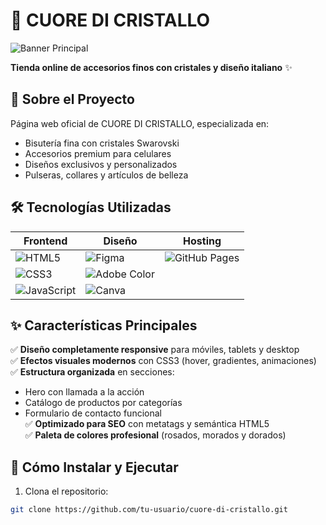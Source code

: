 # 💎 CUORE DI CRISTALLO 

![Banner Principal](https://i.imgur.com/JrQ6f0E.jpg)

**Tienda online de accesorios finos con cristales y diseño italiano** ✨

## 🌟 Sobre el Proyecto

Página web oficial de CUORE DI CRISTALLO, especializada en:
- Bisutería fina con cristales Swarovski
- Accesorios premium para celulares
- Diseños exclusivos y personalizados
- Pulseras, collares y artículos de belleza

## 🛠 Tecnologías Utilizadas

| Frontend | Diseño | Hosting |
|----------|--------|---------|
| ![HTML5](https://img.shields.io/badge/HTML5-E34F26?style=for-the-badge&logo=html5&logoColor=white) | ![Figma](https://img.shields.io/badge/Figma-F24E1E?style=for-the-badge&logo=figma&logoColor=white) | ![GitHub Pages](https://img.shields.io/badge/GitHub%20Pages-222222?style=for-the-badge&logo=GitHub%20Pages&logoColor=white) |
| ![CSS3](https://img.shields.io/badge/CSS3-1572B6?style=for-the-badge&logo=css3&logoColor=white) | ![Adobe Color](https://img.shields.io/badge/Adobe%20Color-FF0000?style=for-the-badge&logo=adobe&logoColor=white) |  |
| ![JavaScript](https://img.shields.io/badge/JavaScript-F7DF1E?style=for-the-badge&logo=javascript&logoColor=black) | ![Canva](https://img.shields.io/badge/Canva-00C4CC?style=for-the-badge&logo=Canva&logoColor=white) |  |

## ✨ Características Principales

✅ **Diseño completamente responsive** para móviles, tablets y desktop  
✅ **Efectos visuales modernos** con CSS3 (hover, gradientes, animaciones)  
✅ **Estructura organizada** en secciones:  
   - Hero con llamada a la acción  
   - Catálogo de productos por categorías  
   - Formulario de contacto funcional  
✅ **Optimizado para SEO** con metatags y semántica HTML5  
✅ **Paleta de colores profesional** (rosados, morados y dorados)  

## 🚀 Cómo Instalar y Ejecutar

1. Clona el repositorio:
```bash
git clone https://github.com/tu-usuario/cuore-di-cristallo.git
